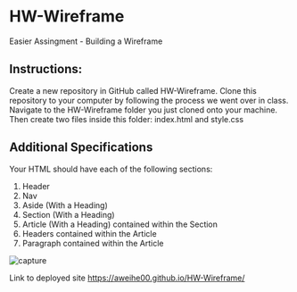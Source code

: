 # HW-Wireframe
Easier Assingment - Building a Wireframe

## Instructions:

Create a new repository in GitHub called HW-Wireframe.
Clone this repository to your computer by following the process we went over in class.
Navigate to the HW-Wireframe folder you just cloned onto your machine. Then create two files inside this folder: index.html and style.css

## Additional Specifications

Your HTML should have each of the following sections:
1. Header
2. Nav
3. Aside (With a Heading)
4. Section (With a Heading)
5. Article (With a Heading) contained within the Section
6. Headers contained within the Article
7. Paragraph contained within the Article

![capture](https://user-images.githubusercontent.com/56567819/69487234-b9109900-0e1b-11ea-83f3-00ec5baedb65.png)

Link to deployed site https://aweihe00.github.io/HW-Wireframe/

